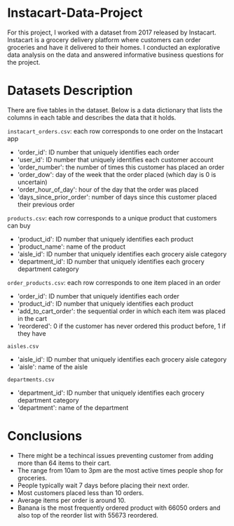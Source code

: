 # Instacart-Data-Project
For this project, I worked with a dataset from 2017 released by Instacart. Instacart is a grocery delivery platform where customers can order groceries and have it delivered to their homes. I conducted an explorative data analysis on the data and answered informative business questions for the project.

# Datasets Description
There are five tables in the dataset. Below is a data dictionary that lists the columns in each table and describes the data that it holds.

`instacart_orders.csv`: each row corresponds to one order on the Instacart app
- 'order_id': ID number that uniquely identifies each order
- 'user_id': ID number that uniquely identifies each customer account
- 'order_number': the number of times this customer has placed an order
- 'order_dow': day of the week that the order placed (which day is 0 is uncertain)
- 'order_hour_of_day': hour of the day that the order was placed
- 'days_since_prior_order': number of days since this customer placed their previous order
  
`products.csv`: each row corresponds to a unique product that customers can buy
- 'product_id': ID number that uniquely identifies each product
- 'product_name': name of the product
- 'aisle_id': ID number that uniquely identifies each grocery aisle category
- 'department_id': ID number that uniquely identifies each grocery department category
  
`order_products.csv`: each row corresponds to one item placed in an order
- 'order_id': ID number that uniquely identifies each order
- 'product_id': ID number that uniquely identifies each product
- 'add_to_cart_order': the sequential order in which each item was placed in the cart
- 'reordered': 0 if the customer has never ordered this product before, 1 if they have
  
`aisles.csv`
- 'aisle_id': ID number that uniquely identifies each grocery aisle category
- 'aisle': name of the aisle
  
`departments.csv`
- 'department_id': ID number that uniquely identifies each grocery department category
- 'department': name of the department

# Conclusions

- There might be a techincal issues preventing customer from adding more than 64 items to their cart.
- The range from 10am to 3pm are the most active times people shop for groceries.
- People typically wait 7 days before placing their next order.
- Most customers placed less than 10 orders.
- Average items per order is around 10.
- Banana is the most frequently ordered product with 66050 orders and also top of the reorder list with 55673 reordered.
